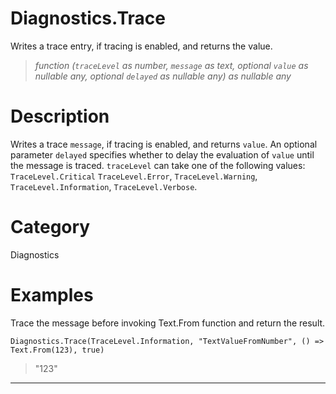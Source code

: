 ﻿# Diagnostics.Trace
Writes a trace entry, if tracing is enabled, and returns the value.
> _function (<code>traceLevel</code> as number, <code>message</code> as text, optional <code>value</code> as nullable any, optional <code>delayed</code> as nullable any) as nullable any_
# Description 
Writes a trace <code>message</code>, if tracing is enabled, and returns <code>value</code>. An optional parameter <code>delayed</code> specifies whether to delay the evaluation of <code>value</code> until the message is traced. <code>traceLevel</code> can take one of the following values:
    <code>TraceLevel.Critical</code>
    <code>TraceLevel.Error</code>,
    <code>TraceLevel.Warning</code>,
    <code>TraceLevel.Information</code>,
    <code>TraceLevel.Verbose</code>.
  
# Category 
Diagnostics
# Examples 
Trace the message before invoking Text.From function and return the result.
```
Diagnostics.Trace(TraceLevel.Information, "TextValueFromNumber", () => Text.From(123), true)
```
> "123"
***
